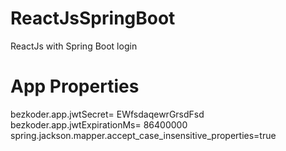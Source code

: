 # ReactJsSpringBoot
ReactJs with Spring Boot login


# App Properties
bezkoder.app.jwtSecret= EWfsdaqewrGrsdFsd
bezkoder.app.jwtExpirationMs= 86400000
spring.jackson.mapper.accept_case_insensitive_properties=true
